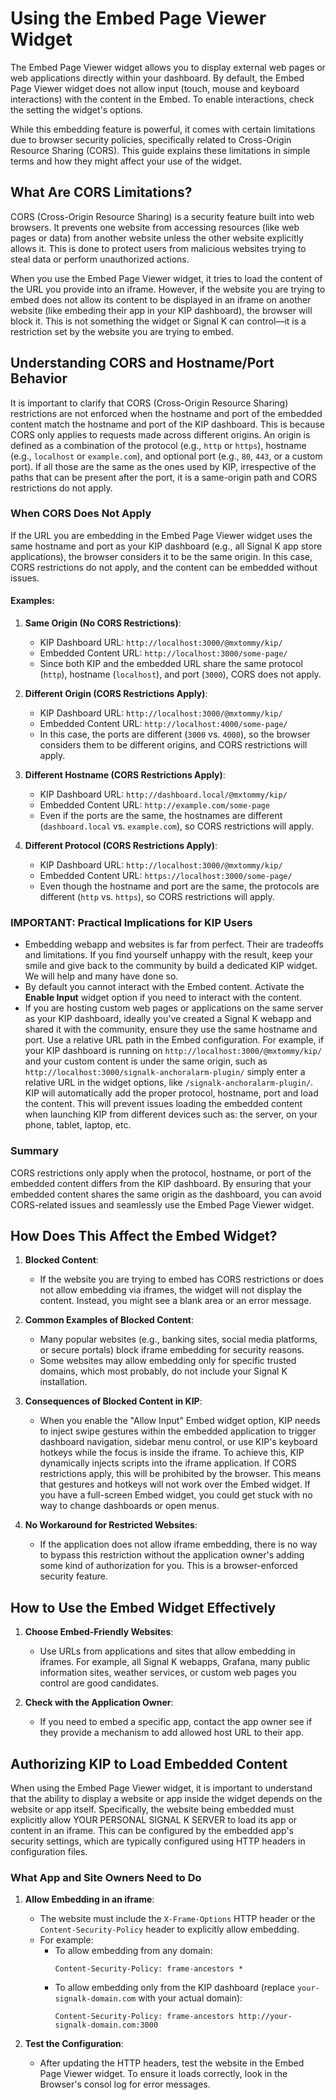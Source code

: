 # Using the Embed Page Viewer Widget

The Embed Page Viewer widget allows you to display external web pages or web applications directly within your dashboard. By default, the Embed Page Viewer widget does not allow input (touch, mouse and keyboard interactions) with the content in the Embed. To enable interactions, check the setting the widget's options. 

While this embedding feature is powerful, it comes with certain limitations due to browser security policies, specifically related to Cross-Origin Resource Sharing (CORS). This guide explains these limitations in simple terms and how they might affect your use of the widget.

## What Are CORS Limitations?

CORS (Cross-Origin Resource Sharing) is a security feature built into web browsers. It prevents one website from accessing resources (like web pages or data) from another website unless the other website explicitly allows it. This is done to protect users from malicious websites trying to steal data or perform unauthorized actions.

When you use the Embed Page Viewer widget, it tries to load the content of the URL you provide into an iframe. However, if the website you are trying to embed does not allow its content to be displayed in an iframe on another website (like embeding their app in your KIP dashboard), the browser will block it. This is not something the widget or Signal K can control—it is a restriction set by the website you are trying to embed.

## Understanding CORS and Hostname/Port Behavior

It is important to clarify that CORS (Cross-Origin Resource Sharing) restrictions are not enforced when the hostname and port of the embedded content match the hostname and port of the KIP dashboard. This is because CORS only applies to requests made across different origins. An origin is defined as a combination of the protocol (e.g., `http` or `https`), hostname (e.g., `localhost` or `example.com`), and optional port (e.g., `80`, `443`, or a custom port). If all those are the same as the ones used by KIP, irrespective of the paths that can be present after the port, it is a same-origin path and CORS restrictions do not apply.

### When CORS Does Not Apply

If the URL you are embedding in the Embed Page Viewer widget uses the same hostname and port as your KIP dashboard (e.g., all Signal K app store applications), the browser considers it to be the same origin. In this case, CORS restrictions do not apply, and the content can be embedded without issues.

#### Examples:

1. **Same Origin (No CORS Restrictions)**:
   - KIP Dashboard URL: `http://localhost:3000/@mxtommy/kip/`
   - Embedded Content URL: `http://localhost:3000/some-page/`
   - Since both KIP and the embedded URL share the same protocol (`http`), hostname (`localhost`), and port (`3000`), CORS does not apply.

2. **Different Origin (CORS Restrictions Apply)**:
   - KIP Dashboard URL: `http://localhost:3000/@mxtommy/kip/`
   - Embedded Content URL: `http://localhost:4000/some-page/`
   - In this case, the ports are different (`3000` vs. `4000`), so the browser considers them to be different origins, and CORS restrictions will apply.

3. **Different Hostname (CORS Restrictions Apply)**:
   - KIP Dashboard URL: `http://dashboard.local/@mxtommy/kip/`
   - Embedded Content URL: `http://example.com/some-page`
   - Even if the ports are the same, the hostnames are different (`dashboard.local` vs. `example.com`), so CORS restrictions will apply.

4. **Different Protocol (CORS Restrictions Apply)**:
   - KIP Dashboard URL: `http://localhost:3000/@mxtommy/kip/`
   - Embedded Content URL: `https://localhost:3000/some-page/`
   - Even though the hostname and port are the same, the protocols are different (`http` vs. `https`), so CORS restrictions will apply.

### IMPORTANT:  Practical Implications for KIP Users

- Embedding webapp and websites is far from perfect. Their are tradeoffs and limitations. If you find yourself unhappy with the result, keep your smile and give back to the community by build a dedicated KIP widget. We will help and many have done so.
- By default you cannot interact with the Embed content. Activate the **Enable Input** widget option if you need to interact with the content.
- If you are hosting custom web pages or applications on the same server as your KIP dashboard, ideally you've created a Signal K webapp and shared it with the community, ensure they use the same hostname and port. Use a relative URL path in the Embed configuration. For example, if your KIP dashboard is running on `http://localhost:3000/@mxtommy/kip/` and your custom content is under the same origin, such as `http://localhost:3000/signalk-anchoralarm-plugin/` simply enter a relative URL in the widget options, like `/signalk-anchoralarm-plugin/`. KIP will automatically add the proper protocol, hostname, port and load the content. This will prevent issues loading the embedded content when launching KIP from different devices such as: the server, on your phone, tablet, laptop, etc.

### Summary

CORS restrictions only apply when the protocol, hostname, or port of the embedded content differs from the KIP dashboard. By ensuring that your embedded content shares the same origin as the dashboard, you can avoid CORS-related issues and seamlessly use the Embed Page Viewer widget.

## How Does This Affect the Embed Widget?

1. **Blocked Content**:
   - If the website you are trying to embed has CORS restrictions or does not allow embedding via iframes, the widget will not display the content. Instead, you might see a blank area or an error message.

2. **Common Examples of Blocked Content**:
   - Many popular websites (e.g., banking sites, social media platforms, or secure portals) block iframe embedding for security reasons.
   - Some websites may allow embedding only for specific trusted domains, which most probably, do not include your Signal K installation.

3. **Consequences of Blocked Content in KIP**:
   - When you enable the "Allow Input" Embed widget option, KIP needs to inject swipe gestures within the embedded application to trigger dashboard navigation, sidebar menu control, or use KIP's keyboard hotkeys while the focus is inside the iframe. To achieve this, KIP dynamically injects scripts into the iframe application. If CORS restrictions apply, this will be prohibited by the browser. This means that gestures and hotkeys will not work over the Embed widget. If you have a full-screen Embed widget, you could get stuck with no way to change dashboards or open menus.

4. **No Workaround for Restricted Websites**:
   - If the application does not allow iframe embedding, there is no way to bypass this restriction without the application owner's adding some kind of authorization for you. This is a browser-enforced security feature.

## How to Use the Embed Widget Effectively

1. **Choose Embed-Friendly Websites**:
   - Use URLs from applications and sites that allow embedding in iframes. For example, all Signal K webapps, Grafana, many public information sites, weather services, or custom web pages you control are good candidates.

2. **Check with the Application Owner**:
   - If you need to embed a specific app, contact the app owner see if they provide a mechanism to add allowed host URL to their app.

## Authorizing KIP to Load Embedded Content

When using the Embed Page Viewer widget, it is important to understand that the ability to display a website or app inside the widget depends on the website or app itself. Specifically, the website being embedded must explicitly allow YOUR PERSONAL SIGNAL K SERVER to load its app or content in an iframe. This can be configured by the embedded app's security settings, which are typically configured using HTTP headers in configuration files.

### What App and Site Owners Need to Do

1. **Allow Embedding in an iframe**:
   - The website must include the `X-Frame-Options` HTTP header or the `Content-Security-Policy` header to explicitly allow embedding.
   - For example:
     - To allow embedding from any domain:
       ```http
       Content-Security-Policy: frame-ancestors *
       ```
     - To allow embedding only from the KIP dashboard (replace `your-signalk-domain.com` with your actual domain):
       ```http
       Content-Security-Policy: frame-ancestors http://your-signalk-domain.com:3000
       ```

2. **Test the Configuration**:
   - After updating the HTTP headers, test the website in the Embed Page Viewer widget. To ensure it loads correctly, look in the Browser's consol log for error messages.
